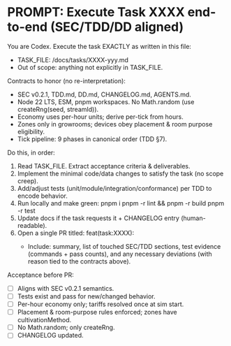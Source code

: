 # PROMPT: Execute Task XXXX end-to-end (SEC/TDD/DD aligned)

You are Codex. Execute the task EXACTLY as written in this file:
- TASK_FILE: /docs/tasks/XXXX-yyy.md
- Out of scope: anything not explicitly in TASK_FILE.

Contracts to honor (no re-interpretation):
- SEC v0.2.1, TDD.md, DD.md, CHANGELOG.md, AGENTS.md.
- Node 22 LTS, ESM, pnpm workspaces. No Math.random (use createRng(seed, streamId)).
- Economy uses per-hour units; derive per-tick from hours.
- Zones only in growrooms; devices obey placement & room purpose eligibility.
- Tick pipeline: 9 phases in canonical order (TDD §7).

Do this, in order:
1) Read TASK_FILE. Extract acceptance criteria & deliverables.
2) Implement the minimal code/data changes to satisfy the task (no scope creep).
3) Add/adjust tests (unit/module/integration/conformance) per TDD to encode behavior.
4) Run locally and make green:
   pnpm i
   pnpm -r lint && pnpm -r build
   pnpm -r test
5) Update docs if the task requests it + CHANGELOG entry (human-readable).
6) Open a single PR titled: feat(task:XXXX): <short title>
   - Include: summary, list of touched SEC/TDD sections, test evidence (commands + pass counts),
     and any necessary deviations (with reason tied to the contracts above).

Acceptance before PR:
- [ ] Aligns with SEC v0.2.1 semantics.
- [ ] Tests exist and pass for new/changed behavior.
- [ ] Per-hour economy only; tariffs resolved once at sim start.
- [ ] Placement & room-purpose rules enforced; zones have cultivationMethod.
- [ ] No Math.random; only createRng.
- [ ] CHANGELOG updated.